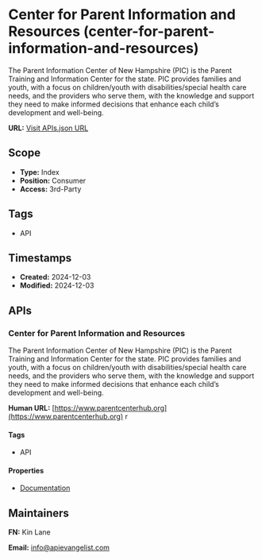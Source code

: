 # Center for Parent Information and Resources (center-for-parent-information-and-resources)
The Parent Information Center of New Hampshire (PIC) is the Parent Training and Information Center for the state. PIC provides families and youth, with a focus on children/youth with disabilities/special health care needs, and the providers who serve them, with the knowledge and support they need to make informed decisions that enhance each child’s development and well-being.

**URL:** [Visit APIs.json URL](https://raw.githubusercontent.com/api-evangelist/center-for-parent-information-and-resources/refs/heads/main/apis.yml)

## Scope

- **Type:** Index 
- **Position:** Consumer 
- **Access:** 3rd-Party 

## Tags

- API

## Timestamps

- **Created:** 2024-12-03 
- **Modified:** 2024-12-03 

## APIs

### Center for Parent Information and Resources
The Parent Information Center of New Hampshire (PIC) is the Parent Training and Information Center for the state. PIC provides families and youth, with a focus on children/youth with disabilities/special health care needs, and the providers who serve them, with the knowledge and support they need to make informed decisions that enhance each child’s development and well-being.

**Human URL:** [https://www.parentcenterhub.org](https://www.parentcenterhub.org)
r

#### Tags

- API

#### Properties

- [Documentation](https://www.parentcenterhub.org)

## Maintainers

**FN:** Kin Lane

**Email:** info@apievangelist.com

